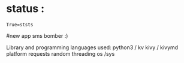 # status :
    True=ststs




#new app sms bomber :)

Library and programming languages used:
    python3 / kv
    kivy / kivymd 
    platform
    requests
random
threading
os /sys
